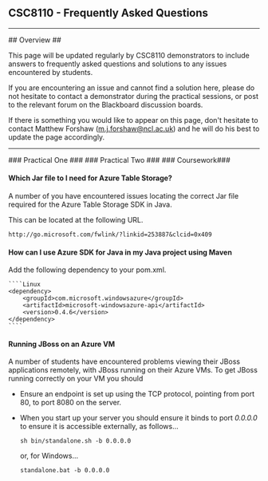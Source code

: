 ## CSC8110 - Frequently Asked Questions #

---

<a name="Overview" />
## Overview ##

This page will be updated regularly by CSC8110 demonstrators to include answers to frequently asked questions and solutions to any issues encountered by students.

If you are encountering an issue and cannot find a solution here, please do not hesitate to contact a demonstrator during the practical sessions, or post to the relevant forum on the Blackboard discussion boards.

If there is something you would like to appear on this page, don't hesitate to contact Matthew Forshaw (m.j.forshaw@ncl.ac.uk) and he will do his best to update the page accordingly.

---

<a name="PracticalOne" />
### Practical One ###

<a name="PracticalTwo" />
### Practical Two ###

<a name="Coursework" />
### Coursework###

#### Which Jar file to I need for Azure Table Storage? ####
A number of you have encountered issues locating the correct Jar file required for the Azure Table Storage SDK in Java.

This can be located at the following URL.

    http://go.microsoft.com/fwlink/?linkid=253887&clcid=0x409
    
#### How can I use Azure SDK for Java in my Java project using Maven ####

Add the following dependency to your pom.xml.

    ````Linux
    <dependency>
        <groupId>com.microsoft.windowsazure</groupId>
        <artifactId>microsoft-windowsazure-api</artifactId>
        <version>0.4.6</version>
    </dependency>
    ````

#### Running JBoss on an Azure VM ####
A number of students have encountered problems viewing their JBoss applications remotely, with JBoss running on their Azure VMs. To get JBoss running correctly on your VM you should

- Ensure an endpoint is set up using the TCP protocol, pointing from port 80, to port 8080 on the server.
- When you start up your server you should ensure it binds to port *0.0.0.0* to ensure it is accessible externally, as follows...

    ````Linux
    sh bin/standalone.sh -b 0.0.0.0
    ````
    
  or, for Windows...

    ````Linux
    standalone.bat -b 0.0.0.0
    ````
